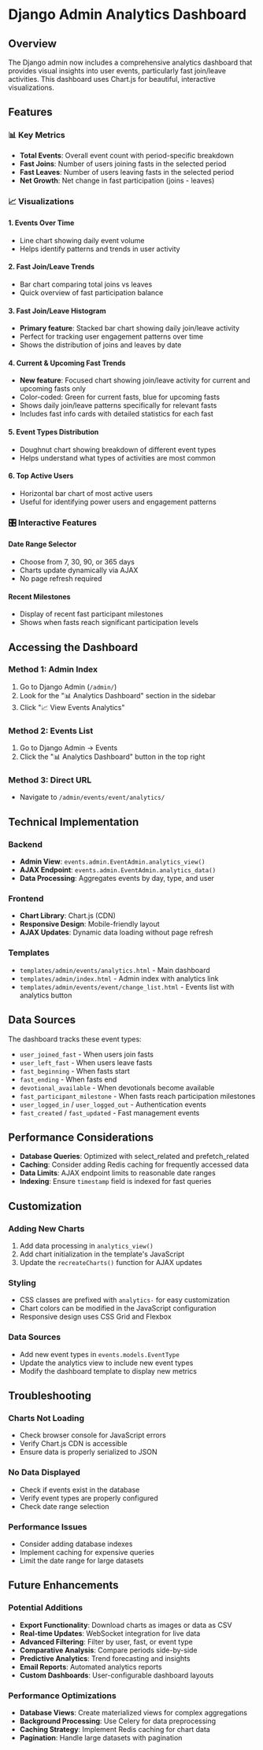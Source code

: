 # Django Admin Analytics Dashboard

## Overview

The Django admin now includes a comprehensive analytics dashboard that provides visual insights into user events, particularly fast join/leave activities. This dashboard uses Chart.js for beautiful, interactive visualizations.

## Features

### 📊 Key Metrics
- **Total Events**: Overall event count with period-specific breakdown
- **Fast Joins**: Number of users joining fasts in the selected period
- **Fast Leaves**: Number of users leaving fasts in the selected period  
- **Net Growth**: Net change in fast participation (joins - leaves)

### 📈 Visualizations

#### 1. Events Over Time
- Line chart showing daily event volume
- Helps identify patterns and trends in user activity

#### 2. Fast Join/Leave Trends
- Bar chart comparing total joins vs leaves
- Quick overview of fast participation balance

#### 3. Fast Join/Leave Histogram
- **Primary feature**: Stacked bar chart showing daily join/leave activity
- Perfect for tracking user engagement patterns over time
- Shows the distribution of joins and leaves by date

#### 4. Current & Upcoming Fast Trends
- **New feature**: Focused chart showing join/leave activity for current and upcoming fasts only
- Color-coded: Green for current fasts, blue for upcoming fasts
- Shows daily join/leave patterns specifically for relevant fasts
- Includes fast info cards with detailed statistics for each fast

#### 5. Event Types Distribution
- Doughnut chart showing breakdown of different event types
- Helps understand what types of activities are most common

#### 6. Top Active Users
- Horizontal bar chart of most active users
- Useful for identifying power users and engagement patterns

### 🎛️ Interactive Features

#### Date Range Selector
- Choose from 7, 30, 90, or 365 days
- Charts update dynamically via AJAX
- No page refresh required

#### Recent Milestones
- Display of recent fast participant milestones
- Shows when fasts reach significant participation levels

## Accessing the Dashboard

### Method 1: Admin Index
1. Go to Django Admin (`/admin/`)
2. Look for the "📊 Analytics Dashboard" section in the sidebar
3. Click "📈 View Events Analytics"

### Method 2: Events List
1. Go to Django Admin → Events
2. Click the "📊 Analytics Dashboard" button in the top right

### Method 3: Direct URL
- Navigate to `/admin/events/event/analytics/`

## Technical Implementation

### Backend
- **Admin View**: `events.admin.EventAdmin.analytics_view()`
- **AJAX Endpoint**: `events.admin.EventAdmin.analytics_data()`
- **Data Processing**: Aggregates events by day, type, and user

### Frontend
- **Chart Library**: Chart.js (CDN)
- **Responsive Design**: Mobile-friendly layout
- **AJAX Updates**: Dynamic data loading without page refresh

### Templates
- `templates/admin/events/analytics.html` - Main dashboard
- `templates/admin/index.html` - Admin index with analytics link
- `templates/admin/events/event/change_list.html` - Events list with analytics button

## Data Sources

The dashboard tracks these event types:
- `user_joined_fast` - When users join fasts
- `user_left_fast` - When users leave fasts
- `fast_beginning` - When fasts start
- `fast_ending` - When fasts end
- `devotional_available` - When devotionals become available
- `fast_participant_milestone` - When fasts reach participation milestones
- `user_logged_in` / `user_logged_out` - Authentication events
- `fast_created` / `fast_updated` - Fast management events

## Performance Considerations

- **Database Queries**: Optimized with select_related and prefetch_related
- **Caching**: Consider adding Redis caching for frequently accessed data
- **Data Limits**: AJAX endpoint limits to reasonable date ranges
- **Indexing**: Ensure `timestamp` field is indexed for fast queries

## Customization

### Adding New Charts
1. Add data processing in `analytics_view()`
2. Add chart initialization in the template's JavaScript
3. Update the `recreateCharts()` function for AJAX updates

### Styling
- CSS classes are prefixed with `analytics-` for easy customization
- Chart colors can be modified in the JavaScript configuration
- Responsive design uses CSS Grid and Flexbox

### Data Sources
- Add new event types in `events.models.EventType`
- Update the analytics view to include new event types
- Modify the dashboard template to display new metrics

## Troubleshooting

### Charts Not Loading
- Check browser console for JavaScript errors
- Verify Chart.js CDN is accessible
- Ensure data is properly serialized to JSON

### No Data Displayed
- Check if events exist in the database
- Verify event types are properly configured
- Check date range selection

### Performance Issues
- Consider adding database indexes
- Implement caching for expensive queries
- Limit the date range for large datasets

## Future Enhancements

### Potential Additions
- **Export Functionality**: Download charts as images or data as CSV
- **Real-time Updates**: WebSocket integration for live data
- **Advanced Filtering**: Filter by user, fast, or event type
- **Comparative Analysis**: Compare periods side-by-side
- **Predictive Analytics**: Trend forecasting and insights
- **Email Reports**: Automated analytics reports
- **Custom Dashboards**: User-configurable dashboard layouts

### Performance Optimizations
- **Database Views**: Create materialized views for complex aggregations
- **Background Processing**: Use Celery for data preprocessing
- **Caching Strategy**: Implement Redis caching for chart data
- **Pagination**: Handle large datasets with pagination 